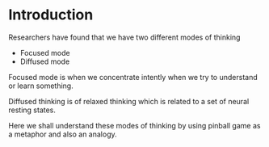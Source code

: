 # Introduction

Researchers have found that we have two different modes of thinking

- Focused mode
- Diffused mode

Focused mode is when we concentrate intently when we try to understand or learn something.

Diffused thinking is of relaxed thinking which is related to a set of neural resting states.

Here we shall understand these modes of thinking by using pinball game as a metaphor and also an analogy.

